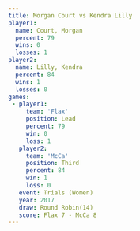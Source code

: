 ```yaml
---
title: Morgan Court vs Kendra Lilly
player1:             
  name: Court, Morgan
  percent: 79        
  wins: 0            
  losses: 1          
player2:             
  name: Lilly, Kendra
  percent: 84        
  wins: 1            
  losses: 0          
games:
 - player1:        
     team: 'Flax'  
     position: Lead
     percent: 79   
     win: 0        
     loss: 1       
   player2:         
     team: 'McCa'   
     position: Third
     percent: 84    
     win: 1         
     loss: 0        
   event: Trials (Women) 
   year: 2017            
   draw: Round Robin(14) 
   score: Flax 7 - McCa 8
---
```

